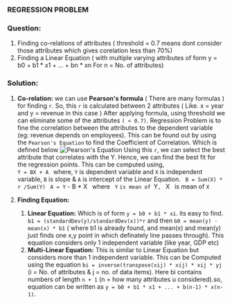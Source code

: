 ### REGRESSION PROBLEM

### Question:
1. Finding co-relations of attributes ( threshold = 0.7 means dont consider those attributes which gives corelation less than 70%)
2. Finding a Linear Equation ( with multiple varying attributes of form y = b0 + b1 * x1 + ... + bn * xn For n = No. of attributes)


### Solution:
1. **Co-relation:**
we can use **Pearson's formula** ( There are many formulas ) for finding `r`. So, this `r` is calculated between 2 attributes ( Like. x = year and y = revenue in this case )
After applying formula, using threshold we can eliminate some of the attributes `( < 0.7)`.
Regression Problem is to fine the correlation between the attributes to the dependent variable (eg: revenue depends on employees). This can be found out by using the ```Pearson's Equation``` to find the Coefficient of Correlation. Which is defined below
![Pearson's Equation](https://a8h2w5y7.rocketcdn.me/wp-content/uploads/2012/10/pearson.gif)
Using this `r`, we can select the best attribute that correlates with the Y. Hence, we can find the best fit for the regression points. This can be computed using, <br>
`Y = BX + A ` where, `Y` is dependent variable and `X` is independent variable, `B` is slope & `A` is intercept of the Linear Equation.
`  B = Sum(X) * r /Sum(Y) ` 
` A = Y` - B * X` ` where ` Y` `is mean of `Y`, ` X` ` is mean of `X`

2. **Finding Equation:**
    1) **Linear Equation:**
	Which is of form `y = b0 + b1 * xi`. its easy to find. `b1 = (standardDev(y)/standardDev(x))*r` and then `b0 = mean(y) - mean(x) * b1` ( where b1 is already found, and mean(x) and mean(y) just finds one x,y point in which definately line passes through). This equation considers only 1 independent variable (like year, GDP etc)
    1) **Multi-Linear Equation:**
	This is similar to Linear Equation but considers more than 1 independent variable. This can be Computed using the equation `bi = inverse(transpose(xij) * xij) * xij * yj` (i = No. of attributes & j = no. of data items). Here bi contains numbers of length `n + 1` (n = how many attributes u considered).so, equation can be written as `y = b0 + b1 * x1 + ... + b(n-1) * x(n-1)`.